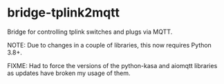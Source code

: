 # bridge-tplink2mqtt
Bridge for controlling tplink switches and plugs via MQTT.

NOTE: Due to changes in a couple of libraries, this now requires Python 3.8+.

FIXME: Had to force the versions of the python-kasa and aiomqtt libraries as updates have broken my usage of them.
